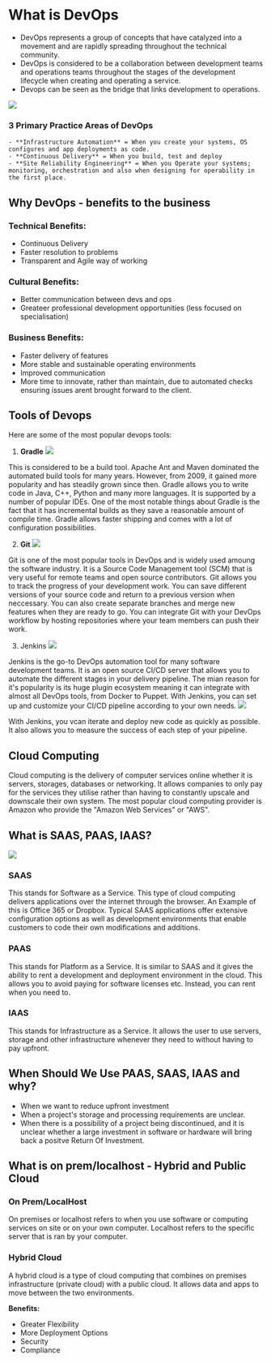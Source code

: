 # What is DevOps

* DevOps represents a group of concepts that have catalyzed into a movement and are rapidly spreading throughout the technical community.
* DevOps is considered to be a collaboration between development teams and operations teams throughout the stages of the development lifecycle when creating and operating a service.
* Devops can be seen as the bridge that links development to operations.

![](Devops.png)

### 3 Primary Practice Areas of DevOps

	- **Infrastructure Automation** = When you create your systems, OS configures and app deployments as code.
	- **Continuous Delivery** = When you build, test and deploy
	- **Site Reliability Engineering** = When you Operate your systems; monitoring, orchestration and also when designing for operability in the first place.

## Why DevOps - benefits to the business

### Technical Benefits:
* Continuous Delivery
* Faster resolution to problems
* Transparent and Agile way of working

### Cultural Benefits:
* Better communication between devs and ops
* Greateer professional development opportunities (less focused on specialisation)

### Business Benefits:
* Faster delivery of features
* More stable and sustainable operating environments
* Improved communication
* More time to innovate, rather than maintain, due to automated checks ensuring issues arent brought forward to the client.


## Tools of Devops

Here are some of the most popular devops tools:

1. **Gradle** 
![](gradle.png)

This is considered to be a build tool. Apache Ant and Maven dominated the automated build tools for many years. However, from 2009, it gained more popularity and has steadily grown since then. Gradle allows you to write code in Java, C++, Python and many more languages. It is supported by a number of popular IDEs. One of the most notable things about Gradle is the fact that it has incremental builds as they save a reasonable amount of compile time. Gradle allows faster shipping and comes with a lot of configuration possibilities.

2. **Git**
![](git.png)

Git is one of the most popular tools in DevOps and is widely used amoung the software industry. It is a Source Code Management tool (SCM) that is very useful for remote teams and open source contributors. Git allows you to track the progress of your development work. You can save different versions of your source code and return to a previous version when neccessary. You can also create separate branches and merge new features when they are ready to go. You can integrate Git with your DevOps workflow by hosting repositories where your team members can push their work.

3. Jenkins
![](jenkins.png)

Jenkins is the go-to DevOps automation tool for many software development teams. It is an open source CI/CD server that allows you to automate the different stages in your delivery pipeline. The mian reason for it's popularity is its huge plugin ecosystem meaning it can integrate with almost all DevOps tools, from Docker to Puppet. With Jenkins, you can set up and customize your CI/CD pipeline according to your own needs.
![](pipeline.png)

With Jenkins, you vcan iterate and deploy new code as quickly as possible. It also allows you to measure the success of each step of your pipeline.


## Cloud Computing

Cloud computing is the delivery of computer services online whether it is servers, storages, databases or networking. It allows companies to only pay for the services they utilise rather than having to constantly upscale and downscale their own system. The most popular cloud computing provider is Amazon who provide the "Amazon Web Services" or "AWS".

## What is SAAS, PAAS, IAAS?
![](SAAS.jpg)

### SAAS

This stands for Software as a Service. This type of cloud computing delivers applications over the internet through the browser. An Example of this is Office 365 or Dropbox. Typical SAAS applications offer extensive configuration options as well as development environments that enable customers to code their own modifications and additions.

### PAAS

This stands for Platform as a Service. It is similar to SAAS and it gives the ability to rent a development and deployment environment in the cloud. This allows you to avoid paying for software licenses etc. Instead, you can rent when you need to.

### IAAS

This stands for Infrastructure as a Service. It allows the user to use servers, storage and other infrastructure whenever they need to without having to pay upfront.


## When Should We Use PAAS, SAAS, IAAS and why?

* When we want to reduce upfront investment
* When a project's storage and processing requirements are unclear.
* When there is a possibility of a project being discontinued, and it is unclear whether a large investment in software or hardware will bring back a positve Return Of Investment.

## What is on prem/localhost - Hybrid and Public Cloud

### On Prem/LocalHost

On premises or localhost refers to when you use software or computing services on site or on your own computer. Localhost refers to the specific server that is ran by your computer.

### Hybrid Cloud

A hybrid cloud is a type of cloud computing that combines on premises infrastructure (private cloud) with a public cloud. It allows data and apps to move between the two environments.

**Benefits:**

* Greater Flexibility
* More Deployment Options
* Security
* Compliance
